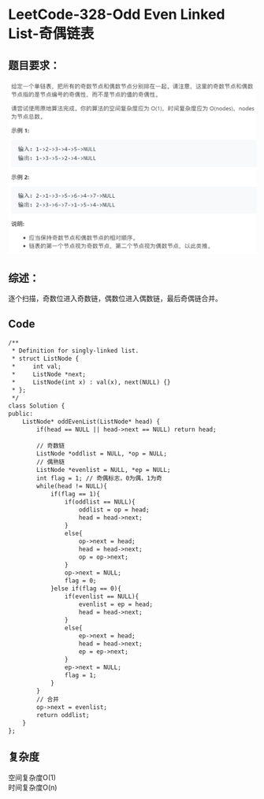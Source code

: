 # LeetCode-328-Odd Even Linked List-奇偶链表

## 题目要求：
![avatar](https://github.com/JakeChanFangZiyuan20/MyLeetCode/blob/master/%E9%93%BE%E8%A1%A8%E7%B1%BB/img/328.png)

## 综述：
逐个扫描，奇数位进入奇数链，偶数位进入偶数链，最后奇偶链合并。  

## Code
```
/**
 * Definition for singly-linked list.
 * struct ListNode {
 *     int val;
 *     ListNode *next;
 *     ListNode(int x) : val(x), next(NULL) {}
 * };
 */
class Solution {
public:
    ListNode* oddEvenList(ListNode* head) {
        if(head == NULL || head->next == NULL) return head;

        // 奇数链
        ListNode *oddlist = NULL, *op = NULL;
        // 偶熟链
        ListNode *evenlist = NULL, *ep = NULL; 
        int flag = 1; // 奇偶标志，0为偶，1为奇
        while(head != NULL){
            if(flag == 1){
                if(oddlist == NULL){
                    oddlist = op = head;
                    head = head->next;
                }
                else{
                    op->next = head;
                    head = head->next;
                    op = op->next;
                }
                op->next = NULL;
                flag = 0;
            }else if(flag == 0){
                if(evenlist == NULL){
                    evenlist = ep = head;
                    head = head->next;
                }
                else{
                    ep->next = head;
                    head = head->next;
                    ep = ep->next;
                }
                ep->next = NULL;
                flag = 1;
            }
        }
        // 合并
        op->next = evenlist;
        return oddlist;
    }
};
```


## 复杂度
空间复杂度O(1)  
时间复杂度O(n)
